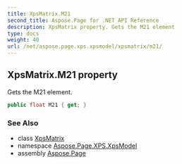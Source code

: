 ```yaml
---
title: XpsMatrix.M21
second_title: Aspose.Page for .NET API Reference
description: XpsMatrix property. Gets the M21 element
type: docs
weight: 40
url: /net/aspose.page.xps.xpsmodel/xpsmatrix/m21/
---
```

## XpsMatrix.M21 property

Gets the M21 element.

```csharp
public float M21 { get; }
```

### See Also

* class [XpsMatrix](../)
* namespace [Aspose.Page.XPS.XpsModel](../../xpsmatrix/)
* assembly [Aspose.Page](../../../)


